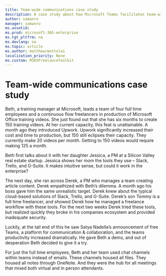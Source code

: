 ```yaml
---
title: Team-wide communications case study 
description: A case study about how Microsoft Teams facilitates team-wide communication
author: samanro
manager: samanro
ms.assetid: 
ms.prod: microsoft-365-enterprise
ms.tgt_pltfrm: na
ms.devlang: na
ms.topic: article
ms.author: matthewrmottola1
localization_priority: None 
ms.custom: M365FreelanceToolkit
---
```

Team-wide communications case study 
===================

Beth, a training manager at Microsoft, leads a team of four full time employees and a continuous flow freelancers in production of Microsoft Office training videos. She just found out that she has six months to create 150 training videos. At her current capacity, this feat is unattainable. A month ago they introduced Upwork. Upwork significantly increased their cost and time to production, but 150 still eclipses their capacity. They currently make 20 videos per month. Getting to 150 videos would require making 125 a month. 

Beth first talks about it with her daughter Jessica, a PM at a Silicon Valley real estate startup. Jessica shows her mom the tools they use – Slack, Trello, and G-Suite. It makes intuitive sense, but could it work in the enterprise?  

The next day, she ran across Derek, a PM who manages a team creating article content. Derek empathized with Beth’s dilemma. A month ago his boss gave him the same unrealistic target. Derek knew about the typical cloud-based solutions of Slack, Trello, and G-Suite. Derek’s son Tommy is a full time freelancer, and showed Derek how he managed a freelance workflow with these tools. For the next two weeks Derek tried these tools, but realized quickly they broke in his companies ecosystem and provided inadequate security. 

Luckily, at the tail end of this he saw Satya Nadella’s announcement of free Teams, a platform for communication & collaboration, and the teams productivity increased dramatically. He gave Beth a demo, and out of desperation Beth decided to give it a try. 

For just the full time employees, Beth and her team used chat channels within teams instead of emails. These channels housed all files. 
They housed all notes through OneNote. And they were the hub for all meetings that mixed both virtual and in person attendants.
